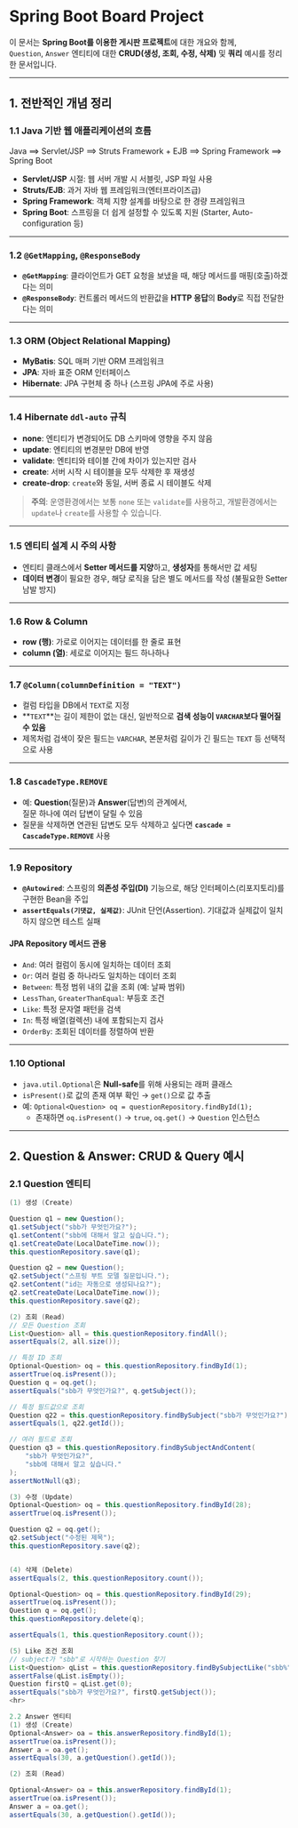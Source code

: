 # Spring Boot Board Project

이 문서는 **Spring Boot를 이용한 게시판 프로젝트**에 대한 개요와 함께,  
`Question`, `Answer` 엔티티에 대한 **CRUD(생성, 조회, 수정, 삭제)** 및 **쿼리** 예시를 정리한 문서입니다.

---

## 1. 전반적인 개념 정리

### 1.1 Java 기반 웹 애플리케이션의 흐름
Java ==> Servlet/JSP ==> Struts Framework + EJB ==> Spring Framework ==> Spring Boot

- **Servlet/JSP** 시절: 웹 서버 개발 시 서블릿, JSP 파일 사용  
- **Struts/EJB**: 과거 자바 웹 프레임워크(엔터프라이즈급)  
- **Spring Framework**: 객체 지향 설계를 바탕으로 한 경량 프레임워크  
- **Spring Boot**: 스프링을 더 쉽게 설정할 수 있도록 지원 (Starter, Auto-configuration 등)

---

### 1.2 `@GetMapping`, `@ResponseBody`
- **`@GetMapping`**: 클라이언트가 GET 요청을 보냈을 때, 해당 메서드를 매핑(호출)하겠다는 의미  
- **`@ResponseBody`**: 컨트롤러 메서드의 반환값을 **HTTP 응답**의 **Body**로 직접 전달한다는 의미

---

### 1.3 ORM (Object Relational Mapping)
- **MyBatis**: SQL 매퍼 기반 ORM 프레임워크  
- **JPA**: 자바 표준 ORM 인터페이스  
- **Hibernate**: JPA 구현체 중 하나 (스프링 JPA에 주로 사용)

---

### 1.4 Hibernate `ddl-auto` 규칙
- **none**: 엔티티가 변경되어도 DB 스키마에 영향을 주지 않음  
- **update**: 엔티티의 변경분만 DB에 반영  
- **validate**: 엔티티와 테이블 간에 차이가 있는지만 검사  
- **create**: 서버 시작 시 테이블을 모두 삭제한 후 재생성  
- **create-drop**: `create`와 동일, 서버 종료 시 테이블도 삭제

> **주의**: 운영환경에서는 보통 `none` 또는 `validate`를 사용하고, 개발환경에서는 `update`나 `create`를 사용할 수 있습니다.

---

### 1.5 엔티티 설계 시 주의 사항
- 엔티티 클래스에서 **Setter 메서드를 지양**하고, **생성자**를 통해서만 값 세팅  
- **데이터 변경**이 필요한 경우, 해당 로직을 담은 별도 메서드를 작성 (불필요한 Setter 남발 방지)

---

### 1.6 Row & Column
- **row (행)**: 가로로 이어지는 데이터를 한 줄로 표현  
- **column (열)**: 세로로 이어지는 필드 하나하나

---

### 1.7 `@Column(columnDefinition = "TEXT")`
- 컬럼 타입을 DB에서 `TEXT`로 지정
- **`TEXT`**는 길이 제한이 없는 대신, 일반적으로 **검색 성능이 `VARCHAR`보다 떨어질 수 있음**  
- 제목처럼 검색이 잦은 필드는 `VARCHAR`, 본문처럼 길이가 긴 필드는 `TEXT` 등 선택적으로 사용

---

### 1.8 `CascadeType.REMOVE`
- 예: **Question**(질문)과 **Answer**(답변)의 관계에서,  
  질문 하나에 여러 답변이 달릴 수 있음  
- 질문을 삭제하면 연관된 답변도 모두 삭제하고 싶다면 **`cascade = CascadeType.REMOVE`** 사용

---

### 1.9 Repository
- **`@Autowired`**: 스프링의 **의존성 주입(DI)** 기능으로, 해당 인터페이스(리포지토리)를 구현한 Bean을 주입  
- **`assertEquals(기댓값, 실제값)`**: JUnit 단언(Assertion). 기대값과 실제값이 일치하지 않으면 테스트 실패

#### JPA Repository 메서드 관용
- `And`: 여러 컬럼이 동시에 일치하는 데이터 조회
- `Or`: 여러 컬럼 중 하나라도 일치하는 데이터 조회
- `Between`: 특정 범위 내의 값을 조회 (예: 날짜 범위)
- `LessThan`, `GreaterThanEqual`: 부등호 조건
- `Like`: 특정 문자열 패턴을 검색
- `In`: 특정 배열(컬렉션) 내에 포함되는지 검사
- `OrderBy`: 조회된 데이터를 정렬하여 반환

---

### 1.10 Optional
- `java.util.Optional`은 **Null-safe**를 위해 사용되는 래퍼 클래스  
- `isPresent()`로 값의 존재 여부 확인 → `get()`으로 값 추출  
- 예: `Optional<Question> oq = questionRepository.findById(1);`  
  - 존재하면 `oq.isPresent()` → `true`, `oq.get()` → `Question` 인스턴스

---

## 2. Question & Answer: CRUD & Query 예시

### 2.1 Question 엔티티

```java
(1) 생성 (Create)

Question q1 = new Question();
q1.setSubject("sbb가 무엇인가요?");
q1.setContent("sbb에 대해서 알고 싶습니다.");
q1.setCreateDate(LocalDateTime.now());
this.questionRepository.save(q1);

Question q2 = new Question();
q2.setSubject("스프링 부트 모델 질문입니다.");
q2.setContent("id는 자동으로 생성되나요?");
q2.setCreateDate(LocalDateTime.now());
this.questionRepository.save(q2);

(2) 조회 (Read)
// 모든 Question 조회
List<Question> all = this.questionRepository.findAll();
assertEquals(2, all.size());

// 특정 ID 조회
Optional<Question> oq = this.questionRepository.findById(1);
assertTrue(oq.isPresent());
Question q = oq.get();
assertEquals("sbb가 무엇인가요?", q.getSubject());

// 특정 필드값으로 조회
Question q22 = this.questionRepository.findBySubject("sbb가 무엇인가요?");
assertEquals(1, q22.getId());

// 여러 필드로 조회
Question q3 = this.questionRepository.findBySubjectAndContent(
    "sbb가 무엇인가요?", 
    "sbb에 대해서 알고 싶습니다."
);
assertNotNull(q3);

(3) 수정 (Update)
Optional<Question> oq = this.questionRepository.findById(28);
assertTrue(oq.isPresent());

Question q2 = oq.get();
q2.setSubject("수정된 제목");
this.questionRepository.save(q2);


(4) 삭제 (Delete)
assertEquals(2, this.questionRepository.count());

Optional<Question> oq = this.questionRepository.findById(29);
assertTrue(oq.isPresent());
Question q = oq.get();
this.questionRepository.delete(q);

assertEquals(1, this.questionRepository.count());

(5) Like 조건 조회
// subject가 "sbb"로 시작하는 Question 찾기
List<Question> qList = this.questionRepository.findBySubjectLike("sbb%");
assertFalse(qList.isEmpty());
Question firstQ = qList.get(0);
assertEquals("sbb가 무엇인가요?", firstQ.getSubject());
<hr>

2.2 Answer 엔티티
(1) 생성 (Create)
Optional<Answer> oa = this.answerRepository.findById(1);
assertTrue(oa.isPresent());
Answer a = oa.get();
assertEquals(30, a.getQuestion().getId());

(2) 조회 (Read)  

Optional<Answer> oa = this.answerRepository.findById(1);
assertTrue(oa.isPresent());
Answer a = oa.get();
assertEquals(30, a.getQuestion().getId());
```